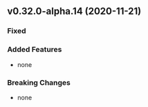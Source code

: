 ## v0.32.0-alpha.14 (2020-11-21)

### Fixed


### Added Features

- none

### Breaking Changes

- none

  